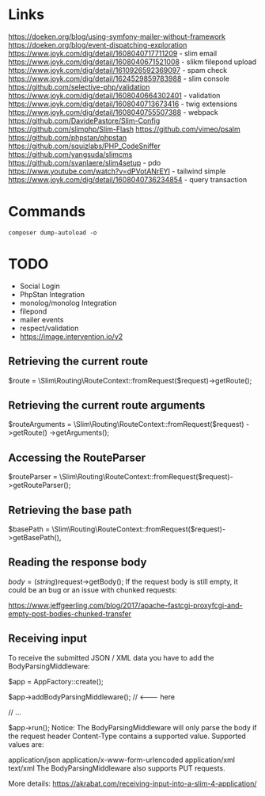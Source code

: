 # Links
https://doeken.org/blog/using-symfony-mailer-without-framework
https://doeken.org/blog/event-dispatching-exploration
https://www.joyk.com/dig/detail/1608040717711209 - slim email
https://www.joyk.com/dig/detail/1608040671521008 - slikm filepond upload
https://www.joyk.com/dig/detail/1610926592369097 - spam check
https://www.joyk.com/dig/detail/1624529859783988 - slim console
https://github.com/selective-php/validation
https://www.joyk.com/dig/detail/1608040664302401 - validation
https://www.joyk.com/dig/detail/1608040713673416 - twig extensions
https://www.joyk.com/dig/detail/1608040755507388 - webpack
https://github.com/DavidePastore/Slim-Config
https://github.com/slimphp/Slim-Flash
https://github.com/vimeo/psalm
https://github.com/phpstan/phpstan
https://github.com/squizlabs/PHP_CodeSniffer
https://github.com/yangsuda/slimcms
https://github.com/svanlaere/slim4setup - pdo
https://www.youtube.com/watch?v=dPVotANrEYI - tailwind simple
https://www.joyk.com/dig/detail/1608040736234854 - query transaction

# Commands

```
composer dump-autoload -o
```

# TODO

- Social Login
- PhpStan Integration
- monolog/monolog Integration
- filepond
- mailer events
- respect/validation
- https://image.intervention.io/v2

## Retrieving the current route

$route = \Slim\Routing\RouteContext::fromRequest($request)->getRoute();

## Retrieving the current route arguments
$routeArguments = \Slim\Routing\RouteContext::fromRequest($request)
    ->getRoute()
    ->getArguments();

## Accessing the RouteParser
$routeParser = \Slim\Routing\RouteContext::fromRequest($request)->getRouteParser();

## Retrieving the base path
$basePath = \Slim\Routing\RouteContext::fromRequest($request)->getBasePath(),

## Reading the response body
$body = (string)$request->getBody();
If the request body is still empty, it could be an bug or an issue with chunked requests:

https://www.jeffgeerling.com/blog/2017/apache-fastcgi-proxyfcgi-and-empty-post-bodies-chunked-transfer

## Receiving input
To receive the submitted JSON / XML data you have to add the BodyParsingMiddleware:

$app = AppFactory::create();

$app->addBodyParsingMiddleware(); // <--- here

// ...

$app->run();
Notice: The BodyParsingMiddleware will only parse the body if the request header Content-Type contains a supported value. Supported values are:

application/json
application/x-www-form-urlencoded
application/xml
text/xml
The BodyParsingMiddleware also supports PUT requests.

More details: https://akrabat.com/receiving-input-into-a-slim-4-application/